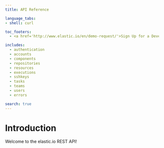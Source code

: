 ```yaml
---
title: API Reference

language_tabs:
- shell: curl

toc_footers:
  - <a href='http://www.elastic.io/en/demo-request/'>Sign Up for a Developer Key</a>

includes:
  - authentication
  - accounts
  - components
  - repositories
  - resources
  - executions
  - sshkeys
  - tasks
  - teams
  - users
  - errors

search: true
---
```


# Introduction

Welcome to the elastic.io REST API!
